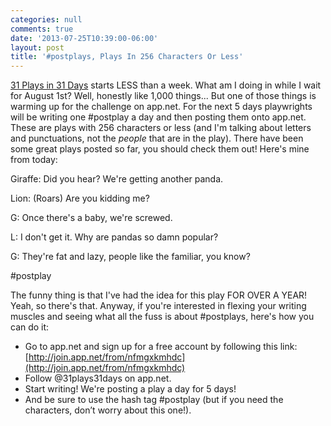 ```yaml
---
categories: null
comments: true
date: '2013-07-25T10:39:00-06:00'
layout: post
title: '#postplays, Plays In 256 Characters Or Less'
---
```


[31 Plays in 31 Days](http://31plays31days.com/) starts LESS than a week. What am I doing in while I wait for August 1st? Well, honestly like 1,000 things... But one of those things is warming up for the challenge on app.net. For the next 5 days playwrights will be writing one #postplay a day and then posting them onto app.net. These are plays with 256 characters or less (and I'm talking about letters and punctuations, not the *people* that are in the play). There have been some great plays posted so far, you should check them out! Here's mine from today:

Giraffe: Did you hear? We're getting another panda. 
 
Lion: (Roars) Are you kidding me?  

G: Once there's a baby, we're screwed.  

L: I don't get it. Why are pandas so damn popular?  

G: They're fat and lazy, people like the familiar, you know?  

 #postplay

The funny thing is that I've had the idea for this play FOR OVER A YEAR! Yeah, so there's that. Anyway, if you're interested in flexing your writing muscles and seeing what all the fuss is about #postplays, here's how you can do it:

* Go to app.net and sign up for a free account by following this link: [http://join.app.net/from/nfmgxkmhdc](http://join.app.net/from/nfmgxkmhdc)
* Follow @31plays31days on app.net.
* Start writing! We're posting a play a day for 5 days!
* And be sure to use the hash tag #postplay (but if you need the characters, don’t worry about this one!).